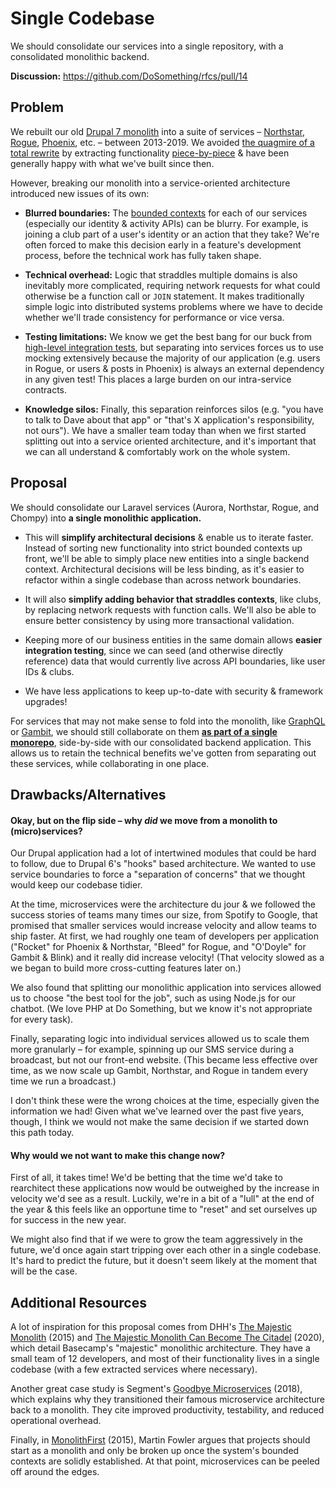 # Single Codebase

We should consolidate our services into a single repository, with a consolidated monolithic backend.

**Discussion:** https://github.com/DoSomething/rfcs/pull/14

## Problem

We rebuilt our old [Drupal 7 monolith](https://github.com/dosomething/website-2013) into a suite of services – [Northstar](https://github.com/DoSomething/northstar), [Rogue](https://github.com/DoSomething/rogue), [Phoenix](https://github.com/DoSomething/phoenix-next), etc. – between 2013-2019. We avoided [the quagmire of a total rewrite](https://www.joelonsoftware.com/2000/04/06/things-you-should-never-do-part-i/) by extracting functionality [piece-by-piece](https://martinfowler.com/bliki/StranglerFigApplication.html) & have been generally happy with what we've built since then.

However, breaking our monolith into a service-oriented architecture introduced new issues of its own:

- **Blurred boundaries:** The [bounded contexts](https://martinfowler.com/bliki/BoundedContext.html) for each of our services (especially our identity & activity APIs) can be blurry. For example, is joining a club part of a user's identity or an action that they take? We're often forced to make this decision early in a feature's development process, before the technical work has fully taken shape.

- **Technical overhead:** Logic that straddles multiple domains is also inevitably more complicated, requiring network requests for what could otherwise be a function call or `JOIN` statement. It makes traditionally simple logic into distributed systems problems where we have to decide whether we'll trade consistency for performance or vice versa.

- **Testing limitations:** We know we get the best bang for our buck from [high-level integration tests](https://github.com/DoSomething/rfcs/blob/master/004-testing.md), but separating into services forces us to use mocking extensively because the majority of our application (e.g. users in Rogue, or users & posts in Phoenix) is always an external dependency in any given test! This places a large burden on our intra-service contracts.

- **Knowledge silos:** Finally, this separation reinforces silos (e.g. "you have to talk to Dave about that app" or "that's X application's responsibility, not ours"). We have a smaller team today than when we first started splitting out into a service oriented architecture, and it's important that we can all understand & comfortably work on the whole system.



## Proposal

We should consolidate our Laravel services (Aurora, Northstar, Rogue, and Chompy) into **a single monolithic application.**

- This will **simplify architectural decisions** & enable us to iterate faster. Instead of sorting new functionality into strict bounded contexts up front, we'll be able to simply place new entities into a single backend context. Architectural decisions will be less binding, as it's easier to refactor within a single codebase than across network boundaries.

- It will also **simplify adding behavior that straddles contexts**, like clubs, by replacing network requests with function calls. We'll also be able to ensure better consistency by using more transactional validation.

- Keeping more of our business entities in the same domain allows **easier integration testing**, since we can seed (and otherwise directly reference) data that would currently live across API boundaries, like user IDs & clubs.

- We have less applications to keep up-to-date with security & framework upgrades!

For services that may not make sense to fold into the monolith, like [GraphQL](https://github.com/DoSomething/graphql/) or [Gambit](https://github.com/DoSomething/gambit/), we should still collaborate on them [**as part of a single monorepo**](https://docs.google.com/document/d/1a3e0Wpv9qeRscspdbN4wVR4Chz5oJFb9HH69x2pngSg/edit), side-by-side with our consolidated backend application. This allows us to retain the technical benefits we've gotten from separating out these services, while collaborating in one place.



## Drawbacks/Alternatives

#### Okay, but on the flip side – why _did_ we move from a monolith to (micro)services?

Our Drupal application had a lot of intertwined modules that could be hard to follow, due to Drupal 6's "hooks" based architecture. We wanted to use service boundaries to force a "separation of concerns" that we thought would keep our codebase tidier.

At the time, microservices were the architecture du jour & we followed the success stories of teams many times our size, from Spotify to Google, that promised that smaller services would increase velocity and allow teams to ship faster. At first, we had roughly one team of developers per application ("Rocket" for Phoenix & Northstar, "Bleed" for Rogue, and "O'Doyle" for Gambit & Blink) and it really did increase velocity! (That velocity slowed as a we began to build more cross-cutting features later on.)

We also found that splitting our monolithic application into services allowed us to choose "the best tool for the job", such as using Node.js for our chatbot. (We love PHP at Do Something, but we know it's not appropriate for every task).

Finally, separating logic into individual services allowed us to scale them more granularly – for example, spinning up our SMS service during a broadcast, but not our front-end website. (This became less effective over time, as we now scale up Gambit, Northstar, and Rogue in tandem every time we run a broadcast.) 

I don't think these were the wrong choices at the time, especially given the information we had! Given what we've learned over the past five years, though, I think we would not make the same decision if we started down this path today.


#### Why would we not want to make this change now?

First of all, it takes time! We'd be betting that the time we'd take to rearchitect these applications now would be outweighed by the increase in velocity we'd see as a result. Luckily, we're in a bit of a "lull" at the end of the year & this feels like an opportune time to "reset" and set ourselves up for success in the new year.

We might also find that if we were to grow the team aggressively in the future, we'd once again start tripping over each other in a single codebase. It's hard to predict the future, but it doesn't seem likely at the moment that will be the case.



## Additional Resources

A lot of inspiration for this proposal comes from DHH's [The Majestic Monolith](https://m.signalvnoise.com/the-majestic-monolith/) (2015) and [The Majestic Monolith Can Become The Citadel](https://m.signalvnoise.com/the-majestic-monolith-can-become-the-citadel/) (2020), which detail Basecamp's "majestic" monolithic architecture. They have a small team of 12 developers, and most of their functionality lives in a single codebase (with a few extracted services where necessary).

Another great case study is Segment's [Goodbye Microservices](https://segment.com/blog/goodbye-microservices/) (2018), which explains why they transitioned their famous microservice architecture back to a monolith. They cite improved productivity, testability, and reduced operational overhead.

Finally, in [MonolithFirst](https://martinfowler.com/bliki/MonolithFirst.html) (2015), Martin Fowler argues that projects should start as a monolith and only be broken up once the system's bounded contexts are solidly established. At that point, microservices can be peeled off around the edges.
